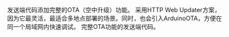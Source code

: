 发送端代码添加完整的OTA（空中升级）功能。
采用HTTP Web Updater方案，因为它最灵活，最适合多地点部署的场景。同时，也会引入ArduinoOTA，方便在同一个局域网内快速调试。
完整OTA功能的发送端代码。
